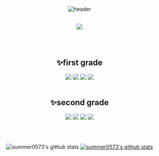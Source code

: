 <div align="center">
    
 ![header](https://capsule-render.vercel.app/api?height=400&text=HYUNJIN%20JUNG&desc=aspiring%20developer%20)
  
  </br>
  <a href="https://www.instagram.com/bomari_lover/" target="_blank"><img src="https://img.shields.io/badge/Instagram-E4405F?style=flat-square&logo=Instagram&logoColor=white"/></a>

  
  </br></br>
  
 <h2> ✨first grade </h2>
  <img src="https://img.shields.io/badge/Java-007396?style=flat-square&logo=Java&logoColor=white"/></a>
  <img src="https://img.shields.io/badge/C-A8B9CC?style=flat-square&logo=C&logoColor=white"/></a>
  <img src="https://img.shields.io/badge/MySQL-4479A1?style=flat-square&logo=MySQL&logoColor=white"/></a>
  <img src="https://img.shields.io/badge/HTML5-E34F26?style=flat-square&logo=HTML5&logoColor=white"/></a>
  
  </br>
  </br>
  
 <h2> ✨second grade </h2>
  <img src="https://img.shields.io/badge/Java-007396?style=flat-square&logo=Java&logoColor=white"/></a>
  <img src="https://img.shields.io/badge/C++-00599C?style=for-the-badge&logo=C++&logoColor=white">
  <img src="https://img.shields.io/badge/Python-3776AB?style=for-the-badge&logo=Python&logoColor=white">
  <img src="https://img.shields.io/badge/Kotlin-1572B6?style=flat-square&logo=Kotlin&logoColor=white"/></a>
  
  </br></br>
  
  ![summer0573's github stats](https://github-readme-stats.vercel.app/api?username=summer0573&show_icons=true)
[![summer0573's github stats](https://github-readme-stats.vercel.app/api/top-langs/?username=summer0573&show_icons=true&hide_border=true&title_color=004386&icon_color=004386&layout=compact)](https://github.com/summer0573)


 
</div>
